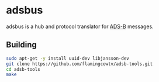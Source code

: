 # adsbus

adsbus is a hub and protocol translator for [ADS-B](https://en.wikipedia.org/wiki/Automatic_dependent_surveillance_%E2%80%93_broadcast) messages.


## Building

```bash
sudo apt-get -y install uuid-dev libjansson-dev
git clone https://github.com/flamingcowtv/adsb-tools.git
cd adsb-tools
make
```
